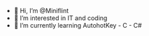 - 👋 Hi, I’m @Miniflint
- 👀 I’m interested in IT and coding
- 🌱 I’m currently learning AutohotKey - C - C#

<!---
Miniflint/Miniflint is a ✨ special ✨ repository because its `README.md` (this file) appears on your GitHub profile.
You can click the Preview link to take a look at your changes.
--->
